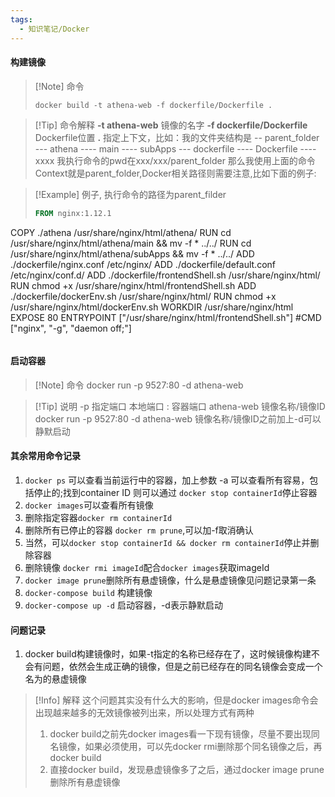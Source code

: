 ```yaml
---
tags:
  - 知识笔记/Docker
---
```

#### 构建镜像
>[!Note] 命令
>```
>docker build -t athena-web -f dockerfile/Dockerfile .
>```

>[!Tip] 命令解释
>**-t athena-web** 镜像的名字
>**-f dockerfile/Dockerfile** Dockerfile位置
>**.** 指定上下文，比如：我的文件夹结构是
>-- parent_folder
>--- athena
>---- main
>---- subApps
>--- dockerfile
>---- Dockerfile
>---- xxxx
>我执行命令的pwd在xxx/xxx/parent_folder 那么我使用上面的命令 Context就是parent_folder,Docker相关路径则需要注意,比如下面的例子:

>[!Example] 例子, 执行命令的路径为parent_filder
>``` Dockerfile
>FROM nginx:1.12.1
COPY ./athena /usr/share/nginx/html/athena/
RUN cd /usr/share/nginx/html/athena/main  && mv -f * ../../
RUN cd /usr/share/nginx/html/athena/subApps  && mv -f * ../../
ADD ./dockerfile/nginx.conf /etc/nginx/
ADD ./dockerfile/default.conf /etc/nginx/conf.d/
ADD ./dockerfile/frontendShell.sh /usr/share/nginx/html/
RUN chmod +x /usr/share/nginx/html/frontendShell.sh
ADD ./dockerfile/dockerEnv.sh /usr/share/nginx/html/
RUN chmod +x /usr/share/nginx/html/dockerEnv.sh
WORKDIR /usr/share/nginx/html
EXPOSE 80
ENTRYPOINT ["/usr/share/nginx/html/frontendShell.sh"]
#CMD ["nginx", "-g", "daemon off;"]
>```

#### 启动容器
>[!Note] 命令
>docker run -p 9527:80 -d athena-web

>[!Tip] 说明
>-p 指定端口 本地端口 : 容器端口
>athena-web 镜像名称/镜像ID
>docker run -p 9527:80 -d athena-web 镜像名称/镜像ID之前加上-d可以静默启动

#### 其余常用命令记录
1. `docker ps` 可以查看当前运行中的容器，加上参数 -a 可以查看所有容易，包括停止的;找到container ID 则可以通过 `docker stop containerId`停止容器
2. `docker images`可以查看所有镜像
3. 删除指定容器`docker rm containerId`
4. 删除所有已停止的容器 `docker rm prune`,可以加-f取消确认
5. 当然，可以`docker stop containerId && docker rm containerId`停止并删除容器
6. 删除镜像 `docker rmi imageId`配合`docker images`获取imageId
7. `docker image prune`删除所有悬虚镜像，什么是悬虚镜像见问题记录第一条
8. `docker-compose build` 构建镜像
9. `docker-compose up -d` 启动容器，-d表示静默启动

#### 问题记录
1. docker build构建镜像时，如果-t指定的名称已经存在了，这时候镜像构建不会有问题，依然会生成正确的镜像，但是之前已经存在的同名镜像会变成一个名为<none>的悬虚镜像

>[!Info] 解释
>这个问题其实没有什么大的影响，但是docker images命令会出现越来越多的无效镜像被列出来，所以处理方式有两种
>1. docker build之前先docker images看一下现有镜像，尽量不要出现同名镜像，如果必须使用，可以先docker rmi删除那个同名镜像之后，再docker build
>2. 直接docker build，发现悬虚镜像多了之后，通过docker image prune删除所有悬虚镜像
